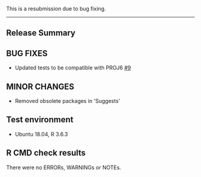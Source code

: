 This is a resubmission due to bug fixing.

---------------------------------

## Release Summary

## BUG FIXES
* Updated tests to be compatible with PROJ6 [#9](https://github.com/ropensci/rdefra/issues/9)

## MINOR CHANGES
* Removed obsolete packages in 'Suggests'

## Test environment
* Ubuntu 18.04, R 3.6.3

## R CMD check results

There were no ERRORs, WARNINGs or NOTEs.
